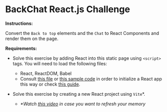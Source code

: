 # BackChat React.js Challenge

**Instructions:**

Convert the `Back to top` elements and the `Chat` to React Components and render them on the page.

**Requirements:**

- Solve this exercise by adding React into this static page using `<script>` tags. You will need to load the following files:
  - React, ReactDOM, Babel
  - Consult [this file](./Add.React.to.a.Website.html) or [this sample code](./example.html) in order to initialize a React app this way or check [this guide](https://nextjs.org/learn/react-foundations/getting-started-with-react).

- Solve this exercise by creating a new React project using `Vite`*.
  - _*Watch [this video](https://www.youtube.com/watch?v=xDz2d3e6_08) in case you want to refresh your memory_

